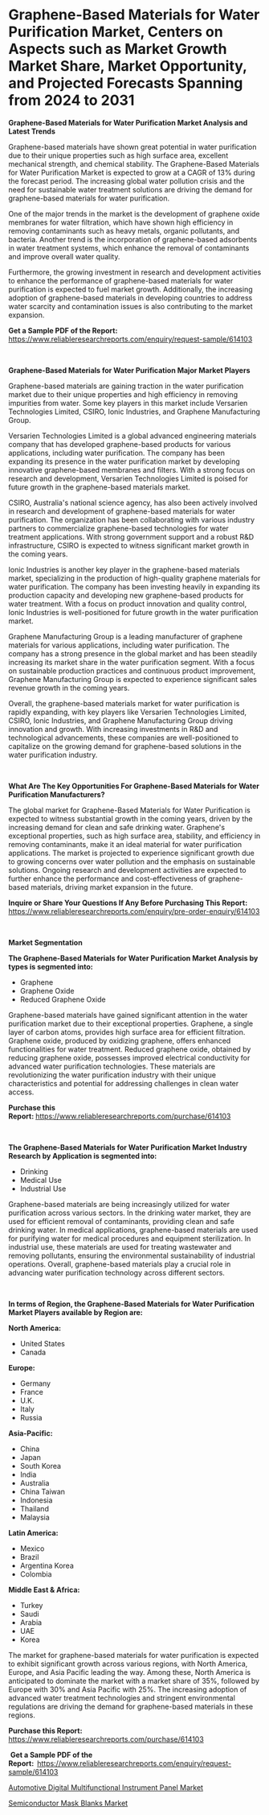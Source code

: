 <p><h1>Graphene-Based Materials for Water Purification Market, Centers on Aspects such as Market Growth Market Share, Market Opportunity, and Projected Forecasts Spanning from 2024 to 2031</h1></p><p><strong>Graphene-Based Materials for Water Purification Market Analysis and Latest Trends</strong></p>
<p><p>Graphene-based materials have shown great potential in water purification due to their unique properties such as high surface area, excellent mechanical strength, and chemical stability. The Graphene-Based Materials for Water Purification Market is expected to grow at a CAGR of 13% during the forecast period. The increasing global water pollution crisis and the need for sustainable water treatment solutions are driving the demand for graphene-based materials for water purification.</p><p>One of the major trends in the market is the development of graphene oxide membranes for water filtration, which have shown high efficiency in removing contaminants such as heavy metals, organic pollutants, and bacteria. Another trend is the incorporation of graphene-based adsorbents in water treatment systems, which enhance the removal of contaminants and improve overall water quality.</p><p>Furthermore, the growing investment in research and development activities to enhance the performance of graphene-based materials for water purification is expected to fuel market growth. Additionally, the increasing adoption of graphene-based materials in developing countries to address water scarcity and contamination issues is also contributing to the market expansion.</p></p>
<p><strong>Get a Sample PDF of the Report:&nbsp;</strong> <a href="https://www.reliableresearchreports.com/enquiry/request-sample/614103">https://www.reliableresearchreports.com/enquiry/request-sample/614103</a></p>
<p>&nbsp;</p>
<p><strong>Graphene-Based Materials for Water Purification Major Market Players</strong></p>
<p><p>Graphene-based materials are gaining traction in the water purification market due to their unique properties and high efficiency in removing impurities from water. Some key players in this market include Versarien Technologies Limited, CSIRO, Ionic Industries, and Graphene Manufacturing Group.</p><p>Versarien Technologies Limited is a global advanced engineering materials company that has developed graphene-based products for various applications, including water purification. The company has been expanding its presence in the water purification market by developing innovative graphene-based membranes and filters. With a strong focus on research and development, Versarien Technologies Limited is poised for future growth in the graphene-based materials market.</p><p>CSIRO, Australia's national science agency, has also been actively involved in research and development of graphene-based materials for water purification. The organization has been collaborating with various industry partners to commercialize graphene-based technologies for water treatment applications. With strong government support and a robust R&D infrastructure, CSIRO is expected to witness significant market growth in the coming years.</p><p>Ionic Industries is another key player in the graphene-based materials market, specializing in the production of high-quality graphene materials for water purification. The company has been investing heavily in expanding its production capacity and developing new graphene-based products for water treatment. With a focus on product innovation and quality control, Ionic Industries is well-positioned for future growth in the water purification market.</p><p>Graphene Manufacturing Group is a leading manufacturer of graphene materials for various applications, including water purification. The company has a strong presence in the global market and has been steadily increasing its market share in the water purification segment. With a focus on sustainable production practices and continuous product improvement, Graphene Manufacturing Group is expected to experience significant sales revenue growth in the coming years.</p><p>Overall, the graphene-based materials market for water purification is rapidly expanding, with key players like Versarien Technologies Limited, CSIRO, Ionic Industries, and Graphene Manufacturing Group driving innovation and growth. With increasing investments in R&D and technological advancements, these companies are well-positioned to capitalize on the growing demand for graphene-based solutions in the water purification industry.</p></p>
<p>&nbsp;</p>
<p><strong>What Are The Key Opportunities For Graphene-Based Materials for Water Purification Manufacturers?</strong></p>
<p><p>The global market for Graphene-Based Materials for Water Purification is expected to witness substantial growth in the coming years, driven by the increasing demand for clean and safe drinking water. Graphene's exceptional properties, such as high surface area, stability, and efficiency in removing contaminants, make it an ideal material for water purification applications. The market is projected to experience significant growth due to growing concerns over water pollution and the emphasis on sustainable solutions. Ongoing research and development activities are expected to further enhance the performance and cost-effectiveness of graphene-based materials, driving market expansion in the future.</p></p>
<p><strong>Inquire or Share Your Questions If Any Before Purchasing This Report:</strong> <a href="https://www.reliableresearchreports.com/enquiry/pre-order-enquiry/614103">https://www.reliableresearchreports.com/enquiry/pre-order-enquiry/614103</a></p>
<p>&nbsp;</p>
<p><strong>Market Segmentation</strong></p>
<p><strong>The Graphene-Based Materials for Water Purification Market Analysis by types is segmented into:</strong></p>
<p><ul><li>Graphene</li><li>Graphene Oxide</li><li>Reduced Graphene Oxide</li></ul></p>
<p><p>Graphene-based materials have gained significant attention in the water purification market due to their exceptional properties. Graphene, a single layer of carbon atoms, provides high surface area for efficient filtration. Graphene oxide, produced by oxidizing graphene, offers enhanced functionalities for water treatment. Reduced graphene oxide, obtained by reducing graphene oxide, possesses improved electrical conductivity for advanced water purification technologies. These materials are revolutionizing the water purification industry with their unique characteristics and potential for addressing challenges in clean water access.</p></p>
<p><strong>Purchase this Report:&nbsp;</strong><a href="https://www.reliableresearchreports.com/purchase/614103">https://www.reliableresearchreports.com/purchase/614103</a></p>
<p>&nbsp;</p>
<p><strong>The Graphene-Based Materials for Water Purification Market Industry Research by Application is segmented into:</strong></p>
<p><ul><li>Drinking</li><li>Medical Use</li><li>Industrial Use</li></ul></p>
<p><p>Graphene-based materials are being increasingly utilized for water purification across various sectors. In the drinking water market, they are used for efficient removal of contaminants, providing clean and safe drinking water. In medical applications, graphene-based materials are used for purifying water for medical procedures and equipment sterilization. In industrial use, these materials are used for treating wastewater and removing pollutants, ensuring the environmental sustainability of industrial operations. Overall, graphene-based materials play a crucial role in advancing water purification technology across different sectors.</p></p>
<p>&nbsp;</p>
<p><strong>In terms of Region, the Graphene-Based Materials for Water Purification Market Players available by Region are:</strong></p>
<p>
    <p> <strong> North America: </strong>
        <ul>
            <li>United States</li>
            <li>Canada</li>
        </ul>
        </p> 
    <p> <strong> Europe: </strong>
        <ul>
            <li>Germany</li>
            <li>France</li>
            <li>U.K.</li>
            <li>Italy</li>
            <li>Russia</li>
        </ul>
        </p> 
    <p> <strong> Asia-Pacific: </strong>
        <ul>
            <li>China</li>
            <li>Japan</li>
            <li>South Korea</li>
            <li>India</li>
            <li>Australia</li>
            <li>China Taiwan</li>
            <li>Indonesia</li>
            <li>Thailand</li>
            <li>Malaysia</li>
        </ul>
        </p> 
    <p> <strong> Latin America: </strong>
        <ul>
            <li>Mexico</li>
            <li>Brazil</li>
            <li>Argentina Korea</li>
            <li>Colombia</li>
        </ul>
        </p> 
    <p> <strong> Middle East & Africa: </strong>
        <ul>
            <li>Turkey</li>
            <li>Saudi</li>
            <li>Arabia</li>
            <li>UAE</li>
            <li>Korea</li>
        </ul>
    </p>
    </p>
<p><p>The market for graphene-based materials for water purification is expected to exhibit significant growth across various regions, with North America, Europe, and Asia Pacific leading the way. Among these, North America is anticipated to dominate the market with a market share of 35%, followed by Europe with 30% and Asia Pacific with 25%. The increasing adoption of advanced water treatment technologies and stringent environmental regulations are driving the demand for graphene-based materials in these regions.</p></p>
<p><strong>Purchase this Report: </strong><a href="https://www.reliableresearchreports.com/purchase/614103">https://www.reliableresearchreports.com/purchase/614103</a></p>
<p>&nbsp;<strong>Get a Sample PDF of the Report:&nbsp;&nbsp;</strong><a href="https://www.reliableresearchreports.com/enquiry/request-sample/614103">https://www.reliableresearchreports.com/enquiry/request-sample/614103</a></p>
<p><strong></strong></p>
<p><p><a href="https://github.com/julyju69/Market-Research-Report-List-2/blob/main/automotive-digital-multifunctional-instrument-panel-market.md">Automotive Digital Multifunctional Instrument Panel Market</a></p><p><a href="https://github.com/nathandecarvalho/Market-Research-Report-List-2/blob/main/semiconductor-mask-blanks-market.md">Semiconductor Mask Blanks Market</a></p></p>